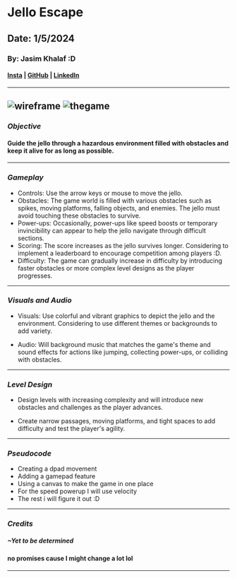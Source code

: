 # Jello Escape

## Date: 1/5/2024

### By: Jasim Khalaf :D

#### [Insta](https://www.instagram.com/je11ooking/?hl=en) | [GitHub](https://github.com/Jellooking) | [LinkedIn](https://www.linkedin.com/in/jasim-khalaf-516b30302/)

---
![wireframe](https://media.discordapp.net/attachments/1231570964958023720/1235472464671281183/Project_20240502090536.png?ex=66347ee5&is=66332d65&hm=eae29ed1a8b6284b55cf0b7b82ca43b7949866fec8a0b8006ce7f79aded84383&=&format=webp&quality=lossless&width=645&height=394)
![thegame](https://media.discordapp.net/attachments/1231570964958023720/1235472465241571338/Project_20240502090541.png?ex=66347ee5&is=66332d65&hm=b9feeb8b80c4ec08e8e2d1253434f743de0134dc2d0d7f2562e3126239078d4b&=&format=webp&quality=lossless&width=645&height=394)
---

### **_Objective_**

####  Guide the jello through a hazardous environment filled with obstacles and keep it alive for as long as possible.
---

### **_Gameplay_**

- Controls: Use the arrow keys or mouse to move the jello.
- Obstacles: The game world is filled with various obstacles such as spikes, moving platforms, falling objects, and enemies. The jello must avoid touching these obstacles to survive.
 - Power-ups: Occasionally, power-ups like speed boosts or temporary invincibility can appear to help the jello navigate through difficult sections.
 - Scoring: The score increases as the jello survives longer. Considering to implement a leaderboard to encourage competition among players :D.
- Difficulty: The game can gradually increase in difficulty by introducing faster obstacles or more complex level designs as the player progresses.


---

### **_Visuals and Audio_**

- Visuals: Use colorful and vibrant graphics to depict the jello and the environment. Considering to use different themes or backgrounds to add variety.

- Audio: Will background music that matches the game's theme and sound effects for actions like jumping, collecting power-ups, or colliding with obstacles.

---

### **_Level Design_**

- Design levels with increasing complexity and will introduce new obstacles and challenges as the player advances.

- Create narrow passages, moving platforms, and tight spaces to add difficulty and test the player's agility.
---
### **_Pseudocode_**
- Creating a dpad movement
- Adding a gamepad feature
- Using a canvas to make the game in one place
- For the speed powerup I will use velocity 
- The rest i will figure it out :D
---
### **_Credits_**

##### ~Yet to be determined
#### no promises cause I might change a lot lol

---
